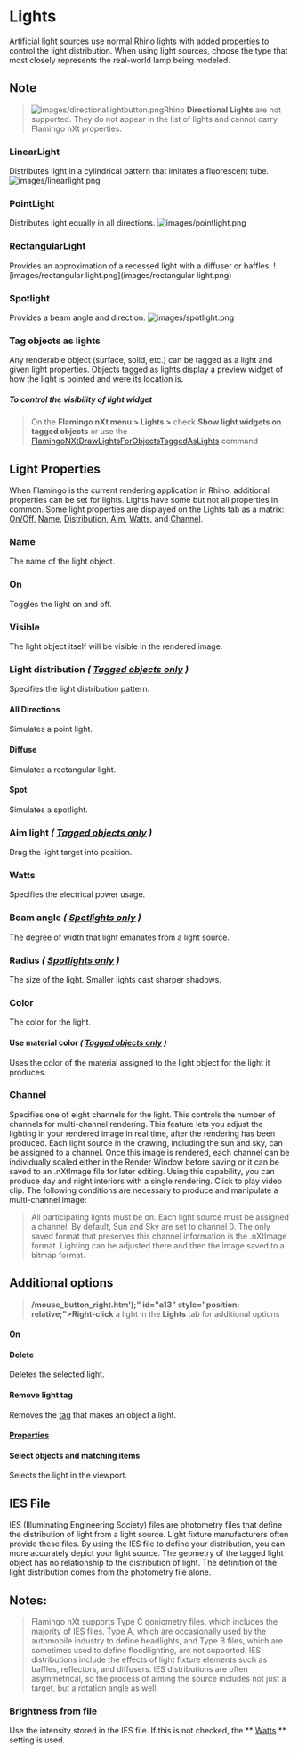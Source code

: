 ---
---


# Lights
Artificial light sources use normal Rhino lights with added properties to control the light distribution. When using light sources, choose the type that most closely represents the real-world lamp being modeled.

## Note

>![images/directionallightbutton.png](images/directionallightbutton.png)Rhino **Directional Lights** are not supported. They do not appear in the list of lights and cannot carry Flamingo nXt properties.

### LinearLight
Distributes light in a cylindrical pattern that imitates a fluorescent tube.
![images/linearlight.png](images/linearlight.png)

### PointLight
Distributes light equally in all directions.
![images/pointlight.png](images/pointlight.png)

### RectangularLight
Provides an approximation of a recessed light with a diffuser or baffles.
![images/rectangular light.png](images/rectangular light.png)

### Spotlight
Provides a beam angle and direction.
![images/spotlight.png](images/spotlight.png)

### Tag objects as lights
Any renderable object (surface, solid, etc.) can be tagged as a light and given light properties.
Objects tagged as lights display a preview widget of how the light is pointed and were its location is.

##### To control the visibility of light widget

>On the **Flamingo nXt menu &gt; Lights &gt;** check **Show light widgets on tagged objects** or use the [FlamingoNXtDrawLightsForObjectsTaggedAsLights](flamingo-command-list.html#flamingonxtdrawlightsforobjectstaggedaslights) command

## Light Properties
When Flamingo is the current rendering application in Rhino, additional properties can be set for lights. Lights have some but not all properties in common.
Some light properties are displayed on the Lights tab as a matrix: [On/Off](lights-tab.html#on), [Name](lights-tab.html#name), [Distribution](lights-tab.html#light-distribution), [Aim](lights-tab.html#aim-light), [Watts](lights-tab.html#watts), and [Channel](lights-tab.html#channel).

### Name
The name of the light object.

### On
Toggles the light on and off.

### Visible
The light object itself will be visible in the rendered image.

### Light distribution *( [Tagged objects only](#tag-objects-as-lights) )* 
Specifies the light distribution pattern.

#### All Directions
Simulates a point light.

#### Diffuse
Simulates a rectangular light.

#### Spot
Simulates a spotlight.

### Aim light *( [Tagged objects only](#tag-objects-as-lights) )* 
Drag the light target into position.

### Watts
Specifies the electrical power usage.

### Beam angle *( [Spotlights only](lights-tab.html#spotlight) )* 
The degree of width that light emanates from a light source.

### Radius *( [Spotlights only](lights-tab.html#spotlight) )* 
The size of the light. Smaller lights cast sharper shadows.

### Color
The color for the light.

#### Use material color *( [Tagged objects only](#tag-objects-as-lights) )* 
Uses the color of the material assigned to the light object for the light it produces.

### Channel
Specifies one of eight channels for the light.
This controls the number of channels for multi-channel rendering.
This feature lets you adjust the lighting in your rendered image in real time, after the rendering has been produced. Each light source in the drawing, including the sun and sky, can be assigned to a channel. Once this image is rendered, each channel can be individually scaled either in the Render Window before saving or it can be saved to an .nXtImage file for later editing. Using this capability, you can produce day and night interiors with a single rendering.
Click to play video clip.
The following conditions are necessary to produce and manipulate a multi-channel image:

>All participating lights must be on.
>Each light source must be assigned a channel. By default, Sun and Sky are set to channel 0.
>The only saved format that preserves this channel information is the .nXtImage format. Lighting can be adjusted there and then the image saved to a bitmap format.

## Additional options

> **/mouse_button_right.htm');" id="a13" style="position: relative;">Right-click** a light in the **Lights** tab for additional options

####  [On](lights-tab.html#on) 

#### Delete
Deletes the selected light.

#### Remove light tag
Removes the [tag](lights-tab.html#tag-objects-as-lights) that makes an object a light.

####  [Properties](lights-tab.html#light-properties) 

#### Select objects and matching items
Selects the light in the viewport.

## IES File
IES (Illuminating Engineering Society) files are photometry files that define the distribution of light from a light source. Light fixture manufacturers often provide these files. By using the IES file to define your distribution, you can more accurately depict your light source. The geometry of the tagged light object has no relationship to the distribution of light. The definition of the light distribution comes from the photometry file alone.

## Notes:

>Flamingo nXt supports Type C goniometry files, which includes the majority of IES files. Type A, which are occasionally used by the automobile industry to define headlights, and Type B files, which are sometimes used to define floodlighting, are not supported.
>IES distributions include the effects of light fixture elements such as baffles, reflectors, and diffusers.
>IES distributions are often asymmetrical, so the process of aiming the source includes not just a target, but a rotation angle as well.

### Brightness from file
Use the intensity stored in the IES file. If this is not checked, the ** [Watts](lights-tab.html#watts) ** setting is used.

